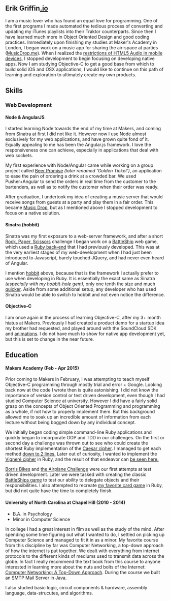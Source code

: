 ## Erik Griffin<a href="http://erikgriffin.io">.io</a>

I am a music lover who has found an equal love for programming.  One of the first programs I made automated the tedious process of converting and updating my iTunes playlists into their Traktor counterparts.  Since then I have learned much more in Object Oriented Design and good coding practices.  Immediately upon finishing my studies at Maker's Academy in London, I began work on a music app for sharing the air-space at parties (<a href="http://musicdrop.me">MusicDrop.me</a>).  When I realized the <a href="http://www.ibm.com/developerworks/library/wa-ioshtml5/">restrictions of HTML5 Audio in mobile devices</a>, I stopped development to begin focusing on developing native apps.  Now I am studying Objective-C to get a good base from which to build solid iOS and OSX applications, I would like to continue on this path of learning and exploration to ultimately create my own products.


## Skills

### Web Development

#### Node & AngularJS

I started learning Node towards the end of my time at Makers, and coming from Sinatra at first I did not like it.  However now I use
Node almost exclusively for my web applications, and have grown quite fond of it.  Equally appealing to me has been the Angular.js framework. I love the responsiveness one can achieve, especially in applications that deal with web sockets.

My first experience with Node/Angular came while working on a group project called <a href="https://github.com/BeerPromise/beer-promise">Beer Promise</a> <i>(later renamed 'Golden Ticket')</i>, an application to ease the pain of ordering a drink at a crowded bar.  We used Pusher+Angular to send the orders in real time from the customer to the bartenders, as well as to notify the customer when their order was ready.

After graduation, I undertook my idea of creating a music server that would receive songs from guests at a party and play them in a fair order.  This became <a href="https://github.com/ErikAGriffin/music-server">Music Drop</a>, but as I mentioned above I stopped development to focus on a native solution.

#### Sinatra (hobbit)

Sinatra was my first exposure to a web-server framework, and after a short <a href="https://github.com/ErikAGriffin/rps-challenge">Rock, Paper, Scissors</a> challenge I began work on a <a href="https://github.com/ErikAGriffin/web-battleship">BattleShip</a> web game, which used a <a href="https://github.com/ErikAGriffin/battleships">Ruby back-end</a> that I had previously developed.  This was at the very earliest stages of my web-development when I had just been introduced to Javascript, barely touched JQuery, and had never even heard of Angular.

I mention <a href="https://github.com/patriciomacadden/hobbit/">hobbit</a> above, because that is the framework I actually prefer to use when developing in Ruby.  It is essentially the exact same as Sinatra <i>(especially with my <a href="https://github.com/ErikAGriffin/hobbit-hole">hobbit-hole<a/> gem)</i>, only one tenth the size and <a href="https://github.com/luislavena/bench-micro">much quicker</a>.  Aside from some additional setup, any developer who has used Sinatra would be able to switch to hobbit and not even notice the difference.

#### Objective-C

I am once again in the process of learning Objective-C, after my 3+ month hiatus at Makers. Previously I had created a product demo for a startup idea my brother had requested, and played around with the SoundCloud SDK and <a href="https://github.com/ErikAGriffin/Animation-Testing">animations</a>. I do not have much to show for native app development yet, but this is set to change in the near future.


## Education

#### Makers Academy (Feb - Apr 2015)

Prior coming to Makers in February, I was attempting to teach myself Objective-C programming through mostly trial and error + Google. Looking back now at the code I wrote then is quite astonishing.  I did not know the importance of version control or test driven development, even though I had studied Computer Science at university.  However I did have a fairly solid grasp on the concepts of Object Oriented Programming and programming as a whole, if not how to properly implement them.  But this background allowed me to soak up an incredible amount of information from each lecture without being bogged down by any individual concept.

We initially began coding simple command-line Ruby applications and quickly began to incorporate OOP and TDD in our challenges.
On the first or second day a challenge was thrown out to see who could create the shortest Ruby implementation of the <a href="http://en.wikipedia.org/wiki/Caesar_cipher">Caesar cipher</a>. I managed to get each method <a href="https://github.com/ErikAGriffin/caesar-cypher">down to 2 lines.</a>  Later out of curiosity, I wanted to implement the <a href="http://en.wikipedia.org/wiki/Vigen%C3%A8re_cipher">Vigneré cipher</a> in Ruby, and the result of that endeavor can <a href="https://github.com/ErikAGriffin/vigenere/blob/master/lib/vigenere_cipher.rb">be seen here.</a>

<a href="https://github.com/ErikAGriffin/boris-bikes">Borris Bikes</a> and <a href="https://github.com/ErikAGriffin/airplane-challenge">the Airplane Challenge</a> were our first attempts at test driven development.  Later we were tasked with creating the classic <a href="https://github.com/ErikAGriffin/battleships">BattleShips game</a> to test our ability to delegate objects and their responsibilities.  I also attempted to recreate <a href="https://github.com/ErikAGriffin/the-idiot">my favorite card game</a> in Ruby, but did not quite have the time to completely finish.


#### University of North Carolina at Chapel Hill (2010 - 2014)

- B.A. in Psychology
- Minor in Computer Science

In college I had a great interest in film as well as the study of the mind.  After spending some time figuring out what I wanted to do,
I settled on picking up Computer Science and managed to fit it in as a minor.  My favorite course from this discipline by far was Computer Networking, a top-down approach of how the internet is put together. We dealt with everything from internet protocols to the different kinds of mediums used to transmit data across the globe.  In fact I really recommend the text book from this course to anyone interested in learning more about the nuts and bolts of the Internet: <a href="http://www.amazon.com/Computer-Networking-Top-Down-Approach-Edition/dp/0132856204">Computer Networking: A Top-Down Approach</a>.
During the course we built an SMTP Mail Server in Java.

I also studied basic logic, circuit components & hardware, assembly language, data-strucutes, and algorithms.

